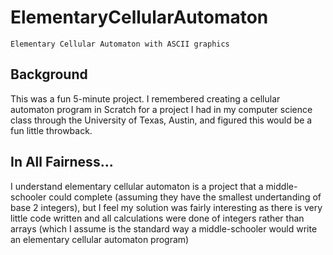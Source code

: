 # ElementaryCellularAutomaton

`Elementary Cellular Automaton with ASCII graphics`

## Background
This was a fun 5-minute project. I remembered creating a cellular automaton program in Scratch for a
project I had in my computer science class through the University of Texas, Austin, and figured this would
be a fun little throwback.

## In All Fairness...
I understand elementary cellular automaton is a project that a middle-schooler could
complete (assuming they have the smallest undertanding of base 2 integers), but I feel my solution was fairly
interesting as there is very little code written and all calculations were done of integers rather than arrays 
(which I assume is the standard way a middle-schooler would write an elementary cellular automaton program)
